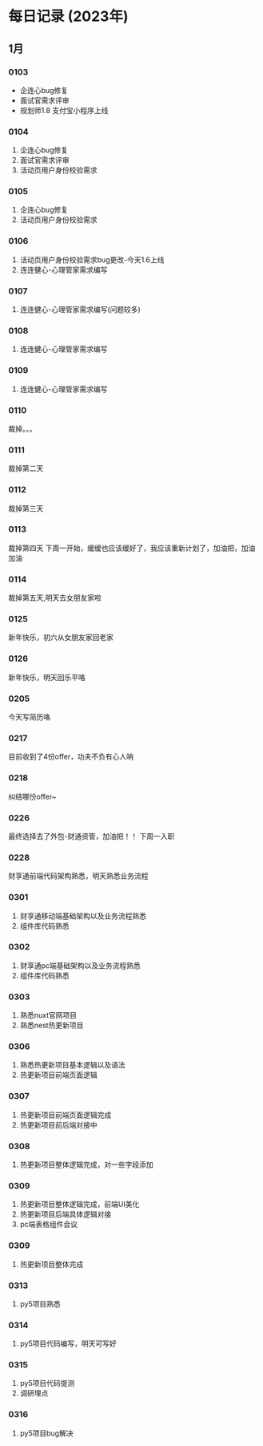 # 每日记录 (2023年)
## 1月
### 0103
+ 企连心bug修复
+ 面试官需求评审
+ 规划师1.8 支付宝小程序上线

### 0104
1. 企连心bug修复
2. 面试官需求评审
3. 活动页用户身份校验需求

### 0105
1. 企连心bug修复
2. 活动页用户身份校验需求

### 0106
1. 活动页用户身份校验需求bug更改-今天1.6上线
2. 连连健心-心理管家需求编写

### 0107
1. 连连健心-心理管家需求编写(问题较多)

### 0108
1. 连连健心-心理管家需求编写

### 0109
1. 连连健心-心理管家需求编写

### 0110
裁掉。。。

### 0111
裁掉第二天

### 0112
裁掉第三天

### 0113
裁掉第四天
下周一开始，缓缓也应该缓好了，我应该重新计划了，加油把，加油加油

### 0114
裁掉第五天,明天去女朋友家啦

### 0125
新年快乐，初六从女朋友家回老家

### 0126
新年快乐，明天回乐平咯

### 0205
今天写简历咯

### 0217
目前收到了4份offer，功夫不负有心人呐

### 0218
纠结哪份offer~

### 0226
最终选择去了外包-财通资管，加油把！！
下周一入职

### 0228
财享通前端代码架构熟悉，明天熟悉业务流程

### 0301
1. 财享通移动端基础架构以及业务流程熟悉
2. 组件库代码熟悉

### 0302
1. 财享通pc端基础架构以及业务流程熟悉
2. 组件库代码熟悉

### 0303
1. 熟悉nuxt官网项目
2. 熟悉nest热更新项目

### 0306
1. 熟悉热更新项目基本逻辑以及语法
2. 热更新项目前端页面逻辑

### 0307
1. 热更新项目前端页面逻辑完成
2. 热更新项目前后端对接中

### 0308
1. 热更新项目整体逻辑完成，对一些字段添加

### 0309
1. 热更新项目整体逻辑完成，前端UI美化
2. 热更新项目后端具体逻辑对接
3. pc端表格组件会议

### 0309
1. 热更新项目整体完成

### 0313
1. py5项目熟悉

### 0314
1. py5项目代码编写，明天可写好

### 0315
1. py5项目代码提测
2. 调研埋点

### 0316
1. py5项目bug解决